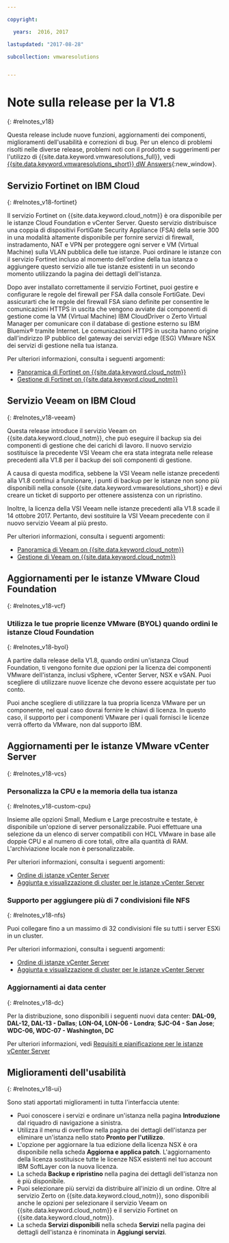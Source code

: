 ```yaml
---

copyright:

  years:  2016, 2017

lastupdated: "2017-08-28"

subcollection: vmwaresolutions


---
```


# Note sulla release per la V1.8
{: #relnotes_v18}

Questa release include nuove funzioni, aggiornamenti dei componenti, miglioramenti dell'usabilità e correzioni di bug. Per un elenco di problemi risolti nelle diverse release, problemi noti con il prodotto e suggerimenti per l'utilizzo di {{site.data.keyword.vmwaresolutions_full}}, vedi [{{site.data.keyword.vmwaresolutions_short}} dW Answers](https://developer.ibm.com/answers/topics/cloudvmw/){:new_window}.

## Servizio Fortinet on IBM Cloud
{: #relnotes_v18-fortinet}

Il servizio Fortinet on {{site.data.keyword.cloud_notm}} è ora disponibile per le istanze Cloud Foundation e vCenter Server. Questo servizio distribuisce una coppia di dispositivi FortiGate Security Appliance (FSA) della serie 300 in una modalità altamente disponibile per fornire servizi di firewall, instradamento, NAT e VPN per proteggere ogni server e VM (Virtual Machine) sulla VLAN pubblica delle tue istanze. Puoi ordinare le istanze con il servizio Fortinet incluso al momento dell'ordine della tua istanza o aggiungere questo servizio alle tue istanze esistenti in un secondo momento utilizzando la pagina dei dettagli dell'istanza.

Dopo aver installato correttamente il servizio Fortinet, puoi gestire e configurare le regole del firewall per FSA dalla console FortiGate. Devi assicurarti che le regole del firewall FSA siano definite per consentire le comunicazioni HTTPS in uscita che vengono avviate dai componenti di gestione come la VM (Virtual Machine) IBM CloudDriver o Zerto Virtual Manager per comunicare con il database di gestione esterno su IBM Bluemix® tramite Internet. Le comunicazioni HTTPS in uscita hanno origine dall'indirizzo IP pubblico del gateway dei servizi edge (ESG) VMware NSX dei servizi di gestione nella tua istanza.

Per ulteriori informazioni, consulta i seguenti argomenti:
* [Panoramica di Fortinet on {{site.data.keyword.cloud_notm}}](/docs/services/vmwaresolutions/services?topic=vmware-solutions-fsa_considerations)
* [Gestione di Fortinet on {{site.data.keyword.cloud_notm}}](/docs/services/vmwaresolutions/services?topic=vmware-solutions-managingfsa)

## Servizio Veeam on IBM Cloud
{: #relnotes_v18-veeam}

Questa release introduce il servizio Veeam on {{site.data.keyword.cloud_notm}}, che può eseguire il backup sia dei componenti di gestione che dei carichi di lavoro. Il nuovo servizio sostituisce la precedente VSI Veeam che era stata integrata nelle release precedenti alla V1.8 per il backup dei soli componenti di gestione.

A causa di questa modifica, sebbene la VSI Veeam nelle istanze precedenti alla V1.8 continui a funzionare, i punti di backup per le istanze non sono più disponibili nella console {{site.data.keyword.vmwaresolutions_short}} e devi creare un ticket di supporto per ottenere assistenza con un ripristino.

Inoltre, la licenza della VSI Veeam nelle istanze precedenti alla V1.8 scade il 14 ottobre 2017. Pertanto, devi sostituire la VSI Veeam precedente con il nuovo servizio Veeam al più presto.

Per ulteriori informazioni, consulta i seguenti argomenti:
* [Panoramica di Veeam on {{site.data.keyword.cloud_notm}}](/docs/services/vmwaresolutions/services?topic=vmware-solutions-veeam_considerations)
* [Gestione di Veeam on {{site.data.keyword.cloud_notm}}](/docs/services/vmwaresolutions/services?topic=vmware-solutions-managingveeam)

## Aggiornamenti per le istanze VMware Cloud Foundation
{: #relnotes_v18-vcf}

### Utilizza le tue proprie licenze VMware (BYOL) quando ordini le istanze Cloud Foundation
{: #relnotes_v18-byol}

A partire dalla release della V1.8, quando ordini un'istanza Cloud Foundation, ti vengono fornite due opzioni per la licenza dei componenti VMware dell'istanza, inclusi vSphere, vCenter Server, NSX e vSAN. Puoi scegliere di utilizzare nuove licenze che devono essere acquistate per tuo conto.

Puoi anche scegliere di utilizzare la tua propria licenza VMware per un componente, nel qual caso dovrai fornire le chiavi di licenza. In questo caso, il supporto per i componenti VMware per i quali fornisci le licenze verrà offerto da VMware, non dal supporto IBM.

## Aggiornamenti per le istanze VMware vCenter Server
{: #relnotes_v18-vcs}

### Personalizza la CPU e la memoria della tua istanza
{: #relnotes_v18-custom-cpu}

Insieme alle opzioni Small, Medium e Large precostruite e testate, è disponibile un'opzione di server personalizzabile. Puoi effettuare una selezione da un elenco di server compatibili con HCL VMware in base alle doppie CPU e al numero di core totali, oltre alla quantità di RAM. L'archiviazione locale non è personalizzabile.

Per ulteriori informazioni, consulta i seguenti argomenti:
* [Ordine di istanze vCenter Server](/docs/services/vmwaresolutions/vcenter?topic=vmware-solutions-vc_orderinginstance)
* [Aggiunta e visualizzazione di cluster per le istanze vCenter Server](/docs/services/vmwaresolutions/vcenter?topic=vmware-solutions-adding-and-viewing-clusters-for-vcenter-server-instances)

### Supporto per aggiungere più di 7 condivisioni file NFS
{: #relnotes_v18-nfs}

 Puoi collegare fino a un massimo di 32 condivisioni file su tutti i server ESXi in un cluster.

 Per ulteriori informazioni, consulta i seguenti argomenti:
* [Ordine di istanze vCenter Server](/docs/services/vmwaresolutions/vcenter?topic=vmware-solutions-vc_orderinginstance)
* [Aggiunta e visualizzazione di cluster per le istanze vCenter Server](/docs/services/vmwaresolutions/vcenter?topic=vmware-solutions-adding-and-viewing-clusters-for-vcenter-server-instances)

### Aggiornamenti ai data center
{: #relnotes_v18-dc}

Per la distribuzione, sono disponibili i seguenti nuovi data center: **DAL-09, DAL-12, DAL-13 - Dallas**; **LON-04, LON-06 - Londra**; **SJC-04 - San Jose**; **WDC-06, WDC-07 - Washington, DC**

Per ulteriori informazioni, vedi [Requisiti e pianificazione per le istanze vCenter Server](/docs/services/vmwaresolutions/vcenter?topic=vmware-solutions-vc_planning)

## Miglioramenti dell'usabilità
{: #relnotes_v18-ui}

Sono stati apportati miglioramenti in tutta l'interfaccia utente:
* Puoi conoscere i servizi e ordinare un'istanza nella pagina **Introduzione** dal riquadro di navigazione a sinistra.
* Utilizza il menu di overflow nella pagina dei dettagli dell'istanza per eliminare un'istanza nello stato **Pronto per l'utilizzo**.
* L'opzione per aggiornare la tua edizione della licenza NSX è ora disponibile nella scheda **Aggiorna e applica patch**. L'aggiornamento della licenza sostituisce tutte le licenze NSX esistenti nel tuo account IBM SoftLayer con la nuova licenza.
* La scheda **Backup e ripristino** nella pagina dei dettagli dell'istanza non è più disponibile.
* Puoi selezionare più servizi da distribuire all'inizio di un ordine. Oltre al servizio Zerto on {{site.data.keyword.cloud_notm}}, sono disponibili anche le opzioni per selezionare il servizio Veeam on {{site.data.keyword.cloud_notm}} e il servizio Fortinet on {{site.data.keyword.cloud_notm}}.
* La scheda **Servizi disponibili** nella scheda **Servizi** nella pagina dei dettagli dell'istanza è rinominata in **Aggiungi servizi**.
